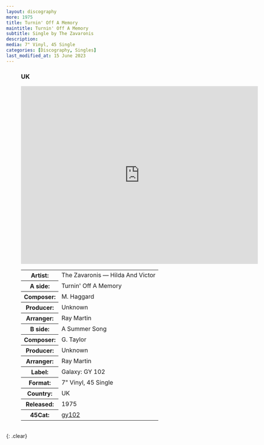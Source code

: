 ```yaml
---
layout: discography
more: 1975
title: Turnin' Off A Memory
maintitle: Turnin' Off A Memory
subtitle: Single by The Zavaronis
description: 
media: 7" Vinyl, 45 Single
categories: [Discography, Singles]
last_modified_at: 15 June 2023
---
```


<figure class="fig3">
<h3>UK</h3>
<div class="responsive-video"><iframe width="640px" height="480px" src="https://www.youtube.com/embed/?playlist=2kXqIAAuWBI,8Sg54s18VO8&rel=0&showinfo=1" frameborder="0" allowfullscreen=""></iframe></div>
<table>
<tr><th>Artist:</th><td>The Zavaronis &#8212; Hilda And Victor</td></tr>
<tr class="split"><th>A side:</th><td>Turnin' Off A Memory</td></tr>
<tr><th>Composer:</th><td>M. Haggard</td></tr>
<tr><th>Producer:</th><td>Unknown</td></tr>
<tr><th>Arranger:</th><td>Ray Martin</td></tr>
<tr class="split"><th>B side:</th><td>A Summer Song</td></tr>
<tr><th>Composer:</th><td>G. Taylor</td></tr>
<tr><th>Producer:</th><td>Unknown</td></tr>
<tr><th>Arranger:</th><td>Ray Martin</td></tr>
<tr class="split"><th>Label:</th><td>Galaxy: GY 102</td></tr>
<tr><th>Format:</th><td>7" Vinyl, 45 Single</td></tr>
<tr><th>Country:</th><td>UK</td></tr>
<tr><th>Released:</th><td>1975</td></tr>
<tr class="split"><th>45Cat:</th><td><a class="external-link" href="http://www.45cat.com/record/gy102">gy102</a></td></tr>
</table>
</figure>

<br />{: .clear}
